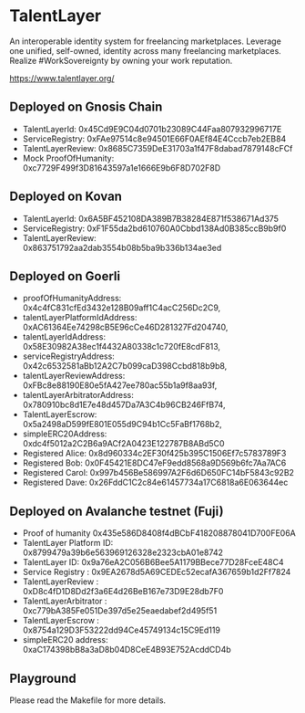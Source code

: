 # TalentLayer

An interoperable identity system for freelancing marketplaces. Leverage one unified, self-owned, identity across many freelancing marketplaces. Realize #WorkSovereignty by owning your work reputation.

https://www.talentlayer.org/

## Deployed on Gnosis Chain

- TalentLayerId: 0x45Cd9E9C04d0701b23089C44Faa807932996717E
- ServiceRegistry: 0xFAe97514c8e94501E66F0AEf84E4Cccb7eb2EB84
- TalentLayerReview: 0x8685C7359DeE31703a1f47F8dabad7879148cFCf
- Mock ProofOfHumanity: 0xc7729F499f3D81643597a1e1666E9b6F8D702F8D

## Deployed on Kovan

- TalentLayerId: 0x6A5BF452108DA389B7B38284E871f538671Ad375
- ServiceRegistry: 0xF1F55da2bd610760A0Cbbd138Ad0B385ccB9b9f0
- TalentLayerReview: 0x863751792aa2dab3554b08b5ba9b336b134ae3ed

## Deployed on Goerli

- proofOfHumanityAddress: 0x4c4fC831cfEd3432e128B09aff1C4acC256Dc2C9,
- talentLayerPlatformIdAddress: 0xAC61364Ee74298cB5E96cCe46D281327Fd204740,
- talentLayerIdAddress: 0x58E30982A38ec1f4432A80338c1c720fE8cdF813,
- serviceRegistryAddress: 0x42c6532581aBb12A2C7b099caD398Ccbd818b9b8,
- talentLayerReviewAddress: 0xFBc8e88190E80e5fA427ee780ac55b1a9f8aa93f,
- talentLayerArbitratorAddress: 0x780910bc8d1E7e48d457Da7A3C4b96CB246FfB74,
- TalentLayerEscrow: 0x5a2498aD599fE801E055d9C94b1Cc5FaBf1768b2,
- simpleERC20Address: 0xdc4f5012a2C2B6a9ACf2A0423E122787B8ABd5C0
- Registered Alice: 0x8d960334c2EF30f425b395C1506Ef7c5783789F3
- Registered Bob: 0x0F45421E8DC47eF9edd8568a9D569b6fc7Aa7AC6
- Registered Carol: 0x997b456Be586997A2F6d6D650FC14bF5843c92B2
- Registered Dave: 0x26FddC1C2c84e61457734a17C6818a6E063644ec

## Deployed on Avalanche testnet (Fuji)

- Proof of humanity 0x435e586D8408f4dBCbF418208878041D700FE06A
- TalentLayer Platform ID: 0x8799479a39b6e563969126328e2323cbA01e8742
- TalentLayer ID: 0x9a76eA2C056B6Bee5A1179BBece77D28FceE48C4
- Service Registry : 0x9EA2678d5A69CEDEc52ecafA367659b1d2Ff7824
- TalentLayerReview : 0xD8c4fD1D8Dd2f3a6E4d26BeB167e73D9E28db7F0
- TalentLayerArbitrator : 0xc779bA385Fe051De397d5e25eaedabef2d495f51
- TalentLayerEscrow : 0x8754a129D3F53222dd94Ce45749134c15C9Ed119
- simpleERC20 address: 0xaC174398bB8a3aD8b04D8CeE4B93E752AcddCD4b

## Playground

Please read the Makefile for more details.
